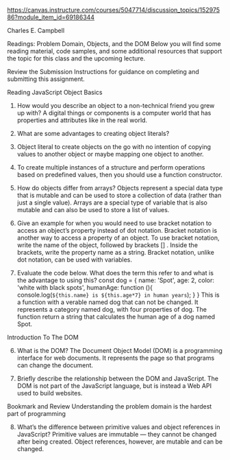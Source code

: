 https://canvas.instructure.com/courses/5047714/discussion_topics/15297586?module_item_id=69186344

Charles E. Campbell

Readings: Problem Domain, Objects, and the DOM
Below you will find some reading material, code samples, and some additional resources that support the topic for this class and the upcoming lecture.

Review the Submission Instructions for guidance on completing and submitting this assignment.

Reading
JavaScript Object Basics

1. How would you describe an object to a non-technical friend you grew up with?
A digital things or components is a computer world that has properties and attributes like in the real world.

2. What are some advantages to creating object literals?
1. Object literal to create objects on the go with no intention of copying values to another object or maybe mapping one object to another.
2. To create multiple instances of a structure and perform operations based on predefined values, then you should use a function constructor.

3. How do objects differ from arrays?
Objects represent a special data type that is mutable and can be used to store a collection of data (rather than just a single value). Arrays are a special type of variable that is also mutable and can also be used to store a list of values.

4. Give an example for when you would need to use bracket notation to access an object’s property instead of dot notation.
Bracket notation is another way to access a property of an object. To use bracket notation, write the name of the object, followed by brackets [] . Inside the brackets, write the property name as a string. Bracket notation, unlike dot notation, can be used with variables.


5. Evaluate the code below. What does the term this refer to and what is the advantage to using this?
const dog = {
  name: 'Spot',
  age: 2,
  color: 'white with black spots',
  humanAge: function (){
    console.log(`${this.name} is ${this.age*7} in human years`);
  }
}
This is a function with a verable named dog that can not be changed. It represents a category named dog, with four properties of dog. The function return a string that calculates the human age of a dog named Spot.


Introduction To The DOM

6. What is the DOM?
The Document Object Model (DOM) is a programming interface for web documents. It represents the page so that programs can change the document.

7. Briefly describe the relationship between the DOM and JavaScript.
The DOM is not part of the JavaScript language, but is instead a Web API used to build websites.


Bookmark and Review
Understanding the problem domain is the hardest part of programming

8.  What’s the difference between primitive values and object references in JavaScript?
Primitive values are immutable — they cannot be changed after being created. Object references, however, are mutable and can be changed. 
